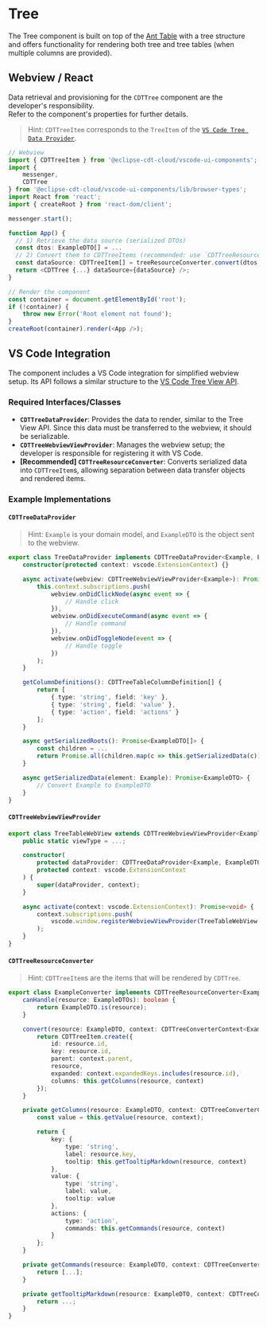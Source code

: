 # Tree

The Tree component is built on top of the [Ant Table](https://ant.design/components/table) with a tree structure and offers functionality for rendering both tree and tree tables (when multiple columns are provided).

## Webview / React

Data retrieval and provisioning for the `CDTTree` component are the developer's responsibility.  
Refer to the component's properties for further details.

> Hint: `CDTTreeItem` corresponds to the `TreeItem` of the [`VS Code Tree Data Provider`](https://code.visualstudio.com/api/extension-guides/tree-view#tree-data-provider).

```ts
// Webview
import { CDTTreeItem } from '@eclipse-cdt-cloud/vscode-ui-components';
import {
    messenger,
    CDTTree
} from '@eclipse-cdt-cloud/vscode-ui-components/lib/browser-types';
import React from 'react';
import { createRoot } from 'react-dom/client';

messenger.start();

function App() {
  // 1) Retrieve the data source (serialized DTOs)
  const dtos: ExampleDTO[] = ...
  // 2) Convert them to CDTTreeItems (recommended: use `CDTTreeResourceConverter`)
  const dataSource: CDTTreeItem[] = treeResourceConverter.convert(dtos, {...})
  return <CDTTree {...} dataSource={dataSource} />;
}

// Render the component
const container = document.getElementById('root');
if (!container) {
    throw new Error('Root element not found');
}
createRoot(container).render(<App />);
```

## VS Code Integration

The component includes a VS Code integration for simplified webview setup.
Its API follows a similar structure to the [VS Code Tree View API](https://code.visualstudio.com/api/extension-guides/tree-view).

### Required Interfaces/Classes

- **`CDTTreeDataProvider`**: Provides the data to render, similar to the Tree View API. Since this data must be transferred to the webview, it should be serializable.
- **`CDTTreeWebviewViewProvider`**: Manages the webview setup; the developer is responsible for registering it with VS Code.
- **[Recommended] `CDTTreeResourceConverter`**: Converts serialized data into `CDTTreeItem`s, allowing separation between data transfer objects and rendered items.

### Example Implementations

#### `CDTTreeDataProvider`

> Hint: `Example` is your domain model, and `ExampleDTO` is the object sent to the webview.

```ts
export class TreeDataProvider implements CDTTreeDataProvider<Example, ExampleDTO> {
    constructor(protected context: vscode.ExtensionContext) {}

    async activate(webview: CDTTreeWebviewViewProvider<Example>): Promise<void> {
        this.context.subscriptions.push(
            webview.onDidClickNode(async event => {
                // Handle click
            }),
            webview.onDidExecuteCommand(async event => {
                // Handle command
            }),
            webview.onDidToggleNode(event => {
                // Handle toggle
            })
        );
    }

    getColumnDefinitions(): CDTTreeTableColumnDefinition[] {
        return [
            { type: 'string', field: 'key' },
            { type: 'string', field: 'value' },
            { type: 'action', field: 'actions' }
        ];
    }

    async getSerializedRoots(): Promise<ExampleDTO[]> {
        const children = ...
        return Promise.all(children.map(c => this.getSerializedData(c)));
    }

    async getSerializedData(element: Example): Promise<ExampleDTO> {
        // Convert Example to ExampleDTO
    }
}
```

#### `CDTTreeWebviewViewProvider`

```ts
export class TreeTableWebView extends CDTTreeWebviewViewProvider<Example> {
    public static viewType = ...;

    constructor(
        protected dataProvider: CDTTreeDataProvider<Example, ExampleDTO>,
        protected context: vscode.ExtensionContext
    ) {
        super(dataProvider, context);
    }

    async activate(context: vscode.ExtensionContext): Promise<void> {
        context.subscriptions.push(
            vscode.window.registerWebviewViewProvider(TreeTableWebView.viewType, this)
        );
    }
}
```

#### `CDTTreeResourceConverter`

> Hint: `CDTTreeItem`s are the items that will be rendered by `CDTTree`.

```ts
export class ExampleConverter implements CDTTreeResourceConverter<ExampleDTO> {
    canHandle(resource: ExampleDTOs): boolean {
        return ExampleDTO.is(resource);
    }

    convert(resource: ExampleDTO, context: CDTTreeConverterContext<ExampleDTOs>): CDTTreeItem<ExampleDTO> {
        return CDTTreeItem.create({
            id: resource.id,
            key: resource.id,
            parent: context.parent,
            resource,
            expanded: context.expandedKeys.includes(resource.id),
            columns: this.getColumns(resource, context)
        });
    }

    private getColumns(resource: ExampleDTO, context: CDTTreeConverterContext<ExampleDTOs>): Record<string, CDTTreeTableColumn> {
        const value = this.getValue(resource, context);

        return {
            key: {
                type: 'string',
                label: resource.key,
                tooltip: this.getTooltipMarkdown(resource, context)
            },
            value: {
                type: 'string',
                label: value,
                tooltip: value
            },
            actions: {
                type: 'action',
                commands: this.getCommands(resource, context)
            }
        };
    }

    private getCommands(resource: ExampleDTO, context: CDTTreeConverterContext<ExampleDTOs>): CDTTreeTableActionColumnCommand[] {
        return [...];
    }

    private getTooltipMarkdown(resource: ExampleDTO, context: CDTTreeConverterContext<ExampleDTOs>): string {
        return ...;
    }
}
```
